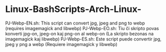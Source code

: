# Linux-BashScripts-Arch-Linux-

PJ-Webp-EN.sh: This script can convert jpg, jpeg and png to webp (requires imagemagick and libwebp)
PJ-Webp-EO.sh: Tiu ĉi skripto povas konverti jpg-on, jpeg-on kaj png-on al webp-on (La skripto bezonas na imagemagick kaj libwebp)
PJ-Webp-ES.sh: Este script puede convertir jpg, jpeg y png a webp (Requiere imagemagick y libwebp)

